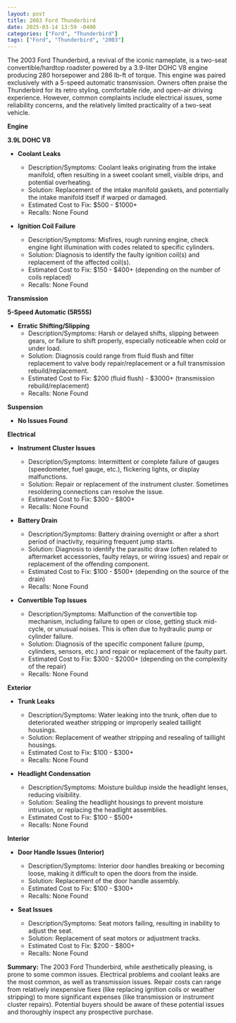 ```yaml
---
layout: post
title: 2003 Ford Thunderbird
date: 2025-03-14 13:59 -0400
categories: ["Ford", "Thunderbird"]
tags: ["Ford", "Thunderbird", "2003"]
---
```

The 2003 Ford Thunderbird, a revival of the iconic nameplate, is a two-seat convertible/hardtop roadster powered by a 3.9-liter DOHC V8 engine producing 280 horsepower and 286 lb-ft of torque. This engine was paired exclusively with a 5-speed automatic transmission. Owners often praise the Thunderbird for its retro styling, comfortable ride, and open-air driving experience. However, common complaints include electrical issues, some reliability concerns, and the relatively limited practicality of a two-seat vehicle.

**Engine**

**3.9L DOHC V8**
*   **Coolant Leaks**
    *   Description/Symptoms: Coolant leaks originating from the intake manifold, often resulting in a sweet coolant smell, visible drips, and potential overheating.
    *   Solution: Replacement of the intake manifold gaskets, and potentially the intake manifold itself if warped or damaged.
    *   Estimated Cost to Fix: $500 - $1000+
    *   Recalls: None Found

*   **Ignition Coil Failure**
    *   Description/Symptoms: Misfires, rough running engine, check engine light illumination with codes related to specific cylinders.
    *   Solution: Diagnosis to identify the faulty ignition coil(s) and replacement of the affected coil(s).
    *   Estimated Cost to Fix: $150 - $400+ (depending on the number of coils replaced)
    *   Recalls: None Found

**Transmission**

**5-Speed Automatic (5R55S)**
*   **Erratic Shifting/Slipping**
    *   Description/Symptoms: Harsh or delayed shifts, slipping between gears, or failure to shift properly, especially noticeable when cold or under load.
    *   Solution: Diagnosis could range from fluid flush and filter replacement to valve body repair/replacement or a full transmission rebuild/replacement.
    *   Estimated Cost to Fix: $200 (fluid flush) - $3000+ (transmission rebuild/replacement)
    *   Recalls: None Found

**Suspension**

*   **No Issues Found**

**Electrical**

*   **Instrument Cluster Issues**
    *   Description/Symptoms: Intermittent or complete failure of gauges (speedometer, fuel gauge, etc.), flickering lights, or display malfunctions.
    *   Solution: Repair or replacement of the instrument cluster. Sometimes resoldering connections can resolve the issue.
    *   Estimated Cost to Fix: $300 - $800+
    *   Recalls: None Found

*   **Battery Drain**
    *   Description/Symptoms: Battery draining overnight or after a short period of inactivity, requiring frequent jump starts.
    *   Solution: Diagnosis to identify the parasitic draw (often related to aftermarket accessories, faulty relays, or wiring issues) and repair or replacement of the offending component.
    *   Estimated Cost to Fix: $100 - $500+ (depending on the source of the drain)
    *   Recalls: None Found

*   **Convertible Top Issues**
    *   Description/Symptoms: Malfunction of the convertible top mechanism, including failure to open or close, getting stuck mid-cycle, or unusual noises. This is often due to hydraulic pump or cylinder failure.
    *   Solution: Diagnosis of the specific component failure (pump, cylinders, sensors, etc.) and repair or replacement of the faulty part.
    *   Estimated Cost to Fix: $300 - $2000+ (depending on the complexity of the repair)
    *   Recalls: None Found

**Exterior**

*   **Trunk Leaks**
    *   Description/Symptoms: Water leaking into the trunk, often due to deteriorated weather stripping or improperly sealed taillight housings.
    *   Solution: Replacement of weather stripping and resealing of taillight housings.
    *   Estimated Cost to Fix: $100 - $300+
    *   Recalls: None Found

*   **Headlight Condensation**
    *   Description/Symptoms: Moisture buildup inside the headlight lenses, reducing visibility.
    *   Solution: Sealing the headlight housings to prevent moisture intrusion, or replacing the headlight assemblies.
    *   Estimated Cost to Fix: $100 - $500+
    *   Recalls: None Found

**Interior**

*   **Door Handle Issues (Interior)**
    *   Description/Symptoms: Interior door handles breaking or becoming loose, making it difficult to open the doors from the inside.
    *   Solution: Replacement of the door handle assembly.
    *   Estimated Cost to Fix: $100 - $300+
    *   Recalls: None Found

*   **Seat Issues**
    *   Description/Symptoms: Seat motors failing, resulting in inability to adjust the seat.
    *   Solution: Replacement of seat motors or adjustment tracks.
    *   Estimated Cost to Fix: $200 - $800+
    *   Recalls: None Found

**Summary:**
The 2003 Ford Thunderbird, while aesthetically pleasing, is prone to some common issues. Electrical problems and coolant leaks are the most common, as well as transmission issues. Repair costs can range from relatively inexpensive fixes (like replacing ignition coils or weather stripping) to more significant expenses (like transmission or instrument cluster repairs). Potential buyers should be aware of these potential issues and thoroughly inspect any prospective purchase.

